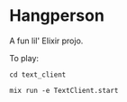# Hangperson

A fun lil' Elixir projo.

To play:
```
cd text_client

mix run -e TextClient.start
```
